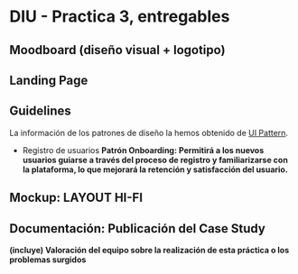 # DIU - Practica 3, entregables

## Moodboard (diseño visual + logotipo)   



## Landing Page

## Guidelines

La información de los patrones de diseño la hemos obtenido de [UI Pattern](https://ui-patterns.com). 

+ Registro de usuarios <b>
Patrón Onboarding: Permitirá a los nuevos usuarios guiarse a través del proceso de registro y familiarizarse
con la plataforma, lo que mejorará la retención y satisfacción del usuario.


## Mockup: LAYOUT HI-FI


## Documentación: Publicación del Case Study


(incluye) Valoración del equipo sobre la realización de esta práctica o los problemas surgidos
 
